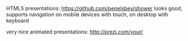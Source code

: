 HTML5 presentations:
https://github.com/pepelsbey/shower
looks good, supports navigation on mobile devices with touch, 
on desktop with keyboard


very nice animated presentations:
http://prezi.com/your/
